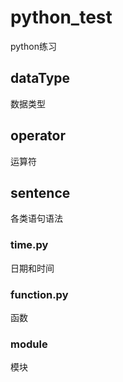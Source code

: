 # python_test
python练习

## dataType
数据类型

## operator
运算符

## sentence
各类语句语法

### time.py
日期和时间

### function.py
函数

### module
模块
